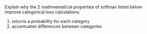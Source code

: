 Explain why the 2 mathmematical properties of softmax listed below improve categorical loss calculations.
1. returns a probability for each category
2. accentuates differences between categories